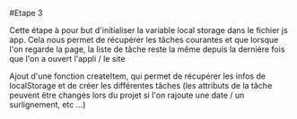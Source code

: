 #Etape 3

Cette étape à pour but d'initialiser la variable local storage dans le fichier js app. Cela nous permet
de récupérer les tâches courantes et que lorsque l'on regarde la page, la liste de tâche reste la même depuis la dernière fois que l'on a ouvert l'appli  / le site

Ajout d'une fonction createItem, qui permet de récupérer les infos de localStorage et de créer les différentes tâches
(les attributs de la tâche peuvent être changés lors du projet si l'on rajoute une date / un surlignement, etc ...)